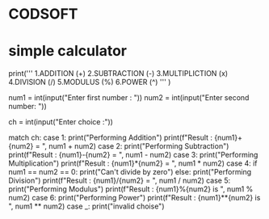 # CODSOFT
# simple calculator

print('''
      1.ADDITION (+)
      2.SUBTRACTION (-)
      3.MULTIPLICTION (x)
      4.DIVISION (/)
      5.MODULUS (%)
      6.POWER (^) '''
      )

num1 = int(input("Enter first number : "))
num2 = int(input("Enter second number: "))

ch = int(input("Enter choice :"))

match ch:
    case 1:
        print("Performing Addition")
        print(f"Result : {num1}+{num2} = ", num1 + num2)
    case 2:
        print("Performing Subtraction")
        print(f"Result : {num1}-{num2} = ", num1 - num2)
    case 3:
        print("Performing Multiplication")
        print(f"Result : {num1}*{num2} = ", num1 * num2)
    case 4:
        if num1 == num2 == 0:
            print("Can't divide by zero")
        else:
            print("Performing Division")
            print(f"Result : {num1}/{num2} = ", num1 / num2)
    case 5:
        print("Performing Modulus")
        print(f"Result : {num1}%{num2} is ", num1 % num2)
    case 6:
        print("Performing Power")
        print(f"Result :  {num1}**{num2} is ", num1 ** num2)
    case _:
        print("invalid choise")



